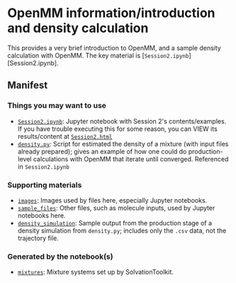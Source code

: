 # OpenMM information/introduction and density calculation

This provides a very brief introduction to OpenMM, and a sample density calculation with OpenMM.
The key material is [`Session2.ipynb`][Session2.ipynb].

## Manifest

### Things you may want to use
- [`Session2.ipynb`](Session2.ipynb): Jupyter notebook with Session 2's contents/examples. If you have trouble executing this for some reason, you can VIEW its results/content at [`Session2.html`](Session2.html)
- [`density.py`](density.py): Script for estimated the density of a mixture (with input files already prepared); gives an example of how one could do production-level calculations with OpenMM that iterate until converged. Referenced in `Session2.ipynb`

### Supporting materials
- [`images`](images): Images used by files here, especially Jupyter notebooks.
- [`sample_files`](sample_files): Other files, such as molecule inputs, used by Jupyter notebooks here.
- [`density_simulation`](density_simulation): Sample output from the production stage of a density simulation from `density.py`; includes only the `.csv` data, not the trajectory file.

### Generated by the notebook(s)
- [`mixtures`](mixtures): Mixture systems set up by SolvationToolkit.
